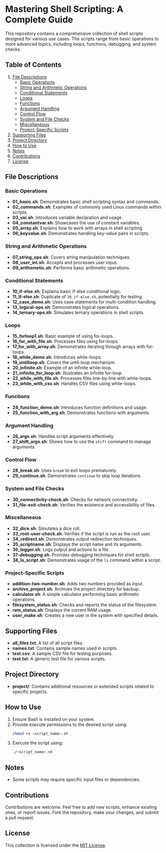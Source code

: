 # Mastering Shell Scripting: A Complete Guide

This repository contains a comprehensive collection of shell scripts designed for various use cases. The scripts range from basic operations to more advanced topics, including loops, functions, debugging, and system checks.

## Table of Contents

1. [File Descriptions](#file-descriptions)
   - [Basic Operations](#basic-operations)
   - [String and Arithmetic Operations](#string-and-arithmetic-operations)
   - [Conditional Statements](#conditional-statements)
   - [Loops](#loops)
   - [Functions](#functions)
   - [Argument Handling](#argument-handling)
   - [Control Flow](#control-flow)
   - [System and File Checks](#system-and-file-checks)
   - [Miscellaneous](#miscellaneous)
   - [Project-Specific Scripts](#project-specific-scripts)
2. [Supporting Files](#supporting-files)
3. [Project Directory](#project-directory)
4. [How to Use](#how-to-use)
5. [Notes](#notes)
6. [Contributions](#contributions)
7. [License](#license)

## File Descriptions

### Basic Operations

- **01\_basic.sh**: Demonstrates basic shell scripting syntax and commands.
- **02\_commands.sh**: Examples of commonly used Linux commands within scripts.
- **03\_var.sh**: Introduces variable declaration and usage.
- **04\_constantvar.sh**: Showcases the use of constant variables.
- **05\_array.sh**: Explains how to work with arrays in shell scripting.
- **06\_keyvalue.sh**: Demonstrates handling key-value pairs in scripts.

### String and Arithmetic Operations

- **07\_string\_ops.sh**: Covers string manipulation techniques.
- **08\_user\_int.sh**: Accepts and processes user input.
- **09\_arithemetic.sh**: Performs basic arithmetic operations.

### Conditional Statements

- **10\_if-else.sh**: Explains basic if-else conditional logic.
- **11\_if-else.sh**: Duplicate of `10_if-else.sh`, potentially for testing.
- **12\_case\_demo.sh**: Uses case statements for multi-condition handling.
- **13\_logical-ops.sh**: Demonstrates logical operations.
- **14\_ternary-ops.sh**: Simulates ternary operations in shell scripts.

### Loops

- **15\_forloop1.sh**: Basic example of using for-loops.
- **16\_for\_with\_file.sh**: Processes files using for-loops.
- **17\_for\_with\_array.sh**: Demonstrates iterating through arrays with for-loops.
- **18\_while\_demo.sh**: Introduces while-loops.
- **19\_untilloop.sh**: Covers the until-loop mechanism.
- **20\_infinite.sh**: Example of an infinite while-loop.
- **21\_infinite\_for\_loop.sh**: Illustrates an infinite for-loop.
- **22\_while\_with\_file.sh**: Processes files line-by-line with while-loops.
- **23\_while\_with\_csv.sh**: Handles CSV files using while-loops.

### Functions

- **24\_function\_demo.sh**: Introduces function definitions and usage.
- **25\_function\_with\_arg.sh**: Demonstrates functions with arguments.

### Argument Handling

- **26\_args.sh**: Handles script arguments effectively.
- **27\_shift\_args.sh**: Shows how to use the `shift` command to manage arguments.

### Control Flow

- **28\_break.sh**: Uses `break` to exit loops prematurely.
- **29\_continue.sh**: Demonstrates `continue` to skip loop iterations.

### System and File Checks

- **30\_connectivity-check.sh**: Checks for network connectivity.
- **31\_file-exit-check.sh**: Verifies the existence and accessibility of files.

### Miscellaneous

- **32\_dice.sh**: Simulates a dice roll.
- **33\_root-user-check.sh**: Verifies if the script is run as the root user.
- **34\_redirect.sh**: Demonstrates output redirection techniques.
- **35\_scriptname.sh**: Displays the script name and its arguments.
- **36\_logger.sh**: Logs output and actions to a file.
- **37-debugging.sh**: Provides debugging techniques for shell scripts.
- **38\_ls\_script.sh**: Demonstrates usage of the `ls` command within a script.

### Project-Specific Scripts

- **addition-two-number.sh**: Adds two numbers provided as input.
- **archive\_project.sh**: Archives the project directory for backup.
- **calculator.sh**: A simple calculator performing basic arithmetic operations.
- **filesystem\_status.sh**: Checks and reports the status of the filesystem.
- **ram\_status.sh**: Displays the current RAM usage.
- **user\_make.sh**: Creates a new user in the system with specified details.

## Supporting Files

- **all\_files.txt**: A list of all script files.
- **names.txt**: Contains sample names used in scripts.
- **test.csv**: A sample CSV file for testing purposes.
- **test.txt**: A generic test file for various scripts.

## Project Directory

- **project/**: Contains additional resources or extended scripts related to specific projects.

## How to Use

1. Ensure Bash is installed on your system.
2. Provide execute permissions to the desired script using:
   ```bash
   chmod +x <script_name>.sh
   ```
3. Execute the script using:
   ```bash
   ./<script_name>.sh
   ```

## Notes

- Some scripts may require specific input files or dependencies.

## Contributions

Contributions are welcome. Feel free to add new scripts, enhance existing ones, or report issues. Fork the repository, make your changes, and submit a pull request.

## License

This collection is licensed under the [MIT License](LICENSE).

